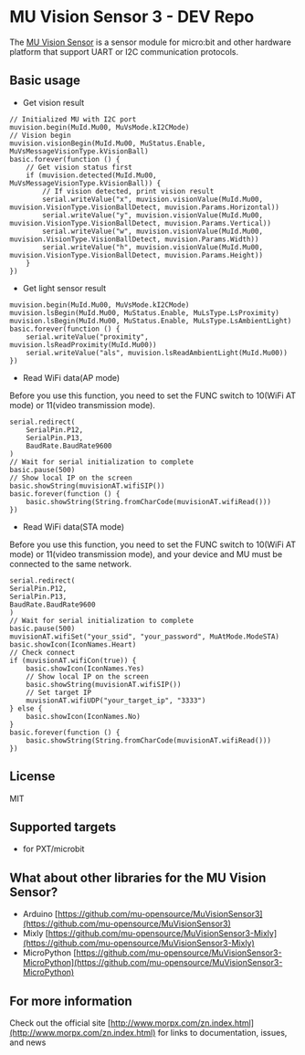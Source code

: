 # MU Vision Sensor 3 - DEV Repo

The [MU Vision Sensor](http://mai.morpx.com/goods.php?id=162) is a sensor module for micro:bit and other hardware platform that support UART or I2C communication protocols.

## Basic usage

* Get vision result

```blocks
// Initialized MU with I2C port
muvision.begin(MuId.Mu00, MuVsMode.kI2CMode)
// Vision begin
muvision.visionBegin(MuId.Mu00, MuStatus.Enable, MuVsMessageVisionType.kVisionBall)
basic.forever(function () {
    // Get vision status first
    if (muvision.detected(MuId.Mu00, MuVsMessageVisionType.kVisionBall)) {
        // If vision detected, print vision result
        serial.writeValue("x", muvision.visionValue(MuId.Mu00, muvision.VisionType.VisionBallDetect, muvision.Params.Horizontal))
        serial.writeValue("y", muvision.visionValue(MuId.Mu00, muvision.VisionType.VisionBallDetect, muvision.Params.Vertical))
        serial.writeValue("w", muvision.visionValue(MuId.Mu00, muvision.VisionType.VisionBallDetect, muvision.Params.Width))
        serial.writeValue("h", muvision.visionValue(MuId.Mu00, muvision.VisionType.VisionBallDetect, muvision.Params.Height))
    }
})
```

* Get light sensor result

```blocks
muvision.begin(MuId.Mu00, MuVsMode.kI2CMode)
muvision.lsBegin(MuId.Mu00, MuStatus.Enable, MuLsType.LsProximity)
muvision.lsBegin(MuId.Mu00, MuStatus.Enable, MuLsType.LsAmbientLight)
basic.forever(function () {
    serial.writeValue("proximity", muvision.lsReadProximity(MuId.Mu00))
    serial.writeValue("als", muvision.lsReadAmbientLight(MuId.Mu00))
})
```

* Read WiFi data(AP mode)

Before you use this function, you need to set the FUNC switch to 10(WiFi AT mode) or 11(video transmission mode).

```blocks
serial.redirect(
    SerialPin.P12,
    SerialPin.P13,
    BaudRate.BaudRate9600
)
// Wait for serial initialization to complete
basic.pause(500)
// Show local IP on the screen
basic.showString(muvisionAT.wifiSIP())
basic.forever(function () {
    basic.showString(String.fromCharCode(muvisionAT.wifiRead()))
})
```

* Read WiFi data(STA mode)

Before you use this function, you need to set the FUNC switch to 10(WiFi AT mode) or 11(video transmission mode),
and your device and MU must be connected to the same network.

```blocks
serial.redirect(
SerialPin.P12,
SerialPin.P13,
BaudRate.BaudRate9600
)
// Wait for serial initialization to complete
basic.pause(500)
muvisionAT.wifiSet("your_ssid", "your_password", MuAtMode.ModeSTA)
basic.showIcon(IconNames.Heart)
// Check connect
if (muvisionAT.wifiCon(true)) {
    basic.showIcon(IconNames.Yes)
    // Show local IP on the screen
    basic.showString(muvisionAT.wifiSIP())
    // Set target IP
    muvisionAT.wifiUDP("your_target_ip", "3333")
} else {
    basic.showIcon(IconNames.No)
}
basic.forever(function () {
    basic.showString(String.fromCharCode(muvisionAT.wifiRead()))
})
```

## License

MIT

## Supported targets

* for PXT/microbit

## What about other libraries for the MU Vision Sensor?

* Arduino	    [https://github.com/mu-opensource/MuVisionSensor3](https://github.com/mu-opensource/MuVisionSensor3)
* Mixly		    [https://github.com/mu-opensource/MuVisionSensor3-Mixly](https://github.com/mu-opensource/MuVisionSensor3-Mixly)
* MicroPython	[https://github.com/mu-opensource/MuVisionSensor3-MicroPython](https://github.com/mu-opensource/MuVisionSensor3-MicroPython)

## For more information

Check out the official site [http://www.morpx.com/zn.index.html](http://www.morpx.com/zn.index.html) for links to documentation, issues, and news
